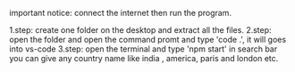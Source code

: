 important notice: connect the internet then run the program.

1.step: create one folder on the desktop and extract all the files.
2.step: open the folder and open the command promt and type 'code .', it will goes into vs-code
3.step: open the terminal and type 'npm start' in search bar you can give any country name like india , america, paris and london etc.
